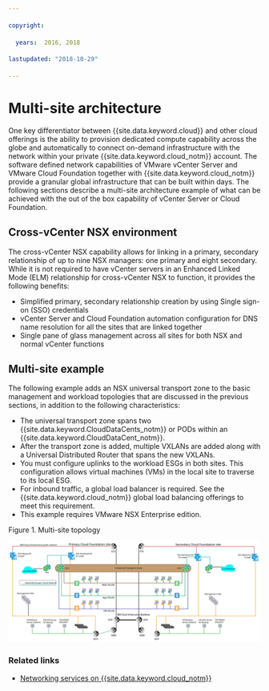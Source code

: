 ```yaml
---

copyright:

  years:  2016, 2018

lastupdated: "2018-10-29"

---
```


# Multi-site architecture

One key differentiator between {{site.data.keyword.cloud}} and other cloud offerings is the ability to provision dedicated compute capability across the globe and automatically to connect on-demand infrastructure with the network within your private {{site.data.keyword.cloud_notm}} account. The software defined network capabilities of VMware vCenter Server and VMware Cloud Foundation together with {{site.data.keyword.cloud_notm}} provide a granular global infrastructure that can be built within days. The following sections describe a multi-site architecture example of what can be achieved with the out of the box capability of vCenter Server or Cloud Foundation.

## Cross-vCenter NSX environment

The cross-vCenter NSX capability allows for linking in a primary, secondary relationship of up to nine NSX managers: one primary and eight secondary. While it is not required to have vCenter servers in an Enhanced Linked Mode (ELM) relationship for cross-vCenter NSX to function, it provides the following benefits:

* Simplified primary, secondary relationship creation by using Single sign-on (SSO) credentials
* vCenter Server and Cloud Foundation automation configuration for DNS name resolution for all the sites that are linked together
* Single pane of glass management across all sites for both NSX and normal vCenter functions

## Multi-site example

The following example adds an NSX universal transport zone to the basic management and workload topologies that are discussed in the previous sections, in addition to the following characteristics:

* The universal transport zone spans two {{site.data.keyword.CloudDataCents_notm}} or PODs within an {{site.data.keyword.CloudDataCent_notm}}.
* After the transport zone is added, multiple VXLANs are added along with a Universal Distributed Router that spans the new VXLANs.
* You must configure uplinks to the workload ESGs in both sites. This configuration allows virtual machines (VMs) in the local site to traverse to its local ESG.
* For inbound traffic, a global load balancer is required. See the {{site.data.keyword.cloud_notm}} global load balancing offerings to meet this requirement.
* This example requires VMware NSX Enterprise edition.

Figure 1. Multi-site topology

![Multi-site topology](multisite_topology.svg "Multi-site topology")

### Related links

* [Networking services on {{site.data.keyword.cloud_notm}}](networking_services.html)
